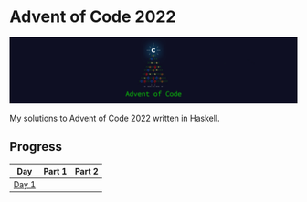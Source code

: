# Advent of Code 2022

[![Advent of Code Banner](./advent-of-code.jpg)](https://adventofcode.com/2022)

My solutions to Advent of Code 2022 written in Haskell.

## Progress

|                     Day                      | Part 1 | Part 2 |
| :------------------------------------------: | :----: | :----: |
| [Day 1](https://adventofcode.com/2022/day/1) |       |       |
